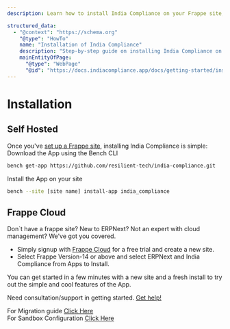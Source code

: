 ```yaml
---
description: Learn how to install India Compliance on your Frappe site, whether self-hosted or on Frappe Cloud.

structured_data:
  - "@context": "https://schema.org"
    "@type": "HowTo"
    name: "Installation of India Compliance"
    description: "Step-by-step guide on installing India Compliance on your Frappe site."
    mainEntityOfPage:
      "@type": "WebPage"
      "@id": "https://docs.indiacompliance.app/docs/getting-started/installation"
---
```


# Installation

## Self Hosted

Once you've [set up a Frappe site](https://frappeframework.com/docs/v14/user/en/installation/), installing India Compliance is simple:
Download the App using the Bench CLI

```sh
bench get-app https://github.com/resilient-tech/india-compliance.git
```

Install the App on your site

```sh
bench --site [site name] install-app india_compliance
```

## Frappe Cloud

Don`t have a frappe site? New to ERPNext? Not an expert with cloud management? We've got you covered.

- Simply signup with [Frappe Cloud](https://frappecloud.com/dashboard/signup?referrer=99df7a8f) for a free trial and create a new site.
- Select Frappe Version-14 or above and select ERPNext and India Compliance from Apps to Install.

You can get started in a few minutes with a new site and a fresh install to try out the simple and cool features of the App.

Need consultation/support in getting started. [Get help!](mailto:info@resilient.tech)

For Migration guide [Click Here](../developer-guide/migrating-from-v13.md)  
For Sandbox Configuration [Click Here](../developer-guide/sandbox.md)
